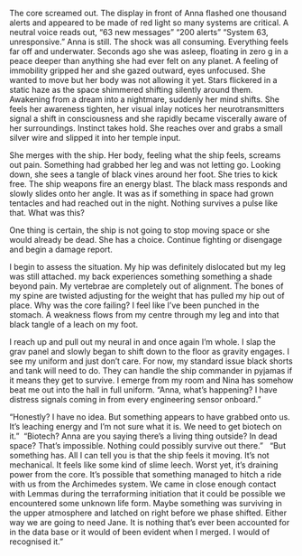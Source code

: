 The core screamed out. The display in front of Anna flashed one thousand alerts and appeared to be made of red light so many systems are critical. A neutral voice reads out,
	“63 new messages”
	“200 alerts” 
	“System 63, unresponsive.” 
Anna is still. The shock was all consuming. Everything feels far off and underwater. Seconds ago she was asleep, floating in zero g in a peace deeper than anything she had ever felt on any planet. A feeling of immobility gripped her and she gazed outward, eyes unfocused. She wanted to move but her body was not allowing it yet. Stars flickered in a static haze as the space shimmered shifting silently around them. Awakening from a dream into a nightmare, suddenly her mind shifts. She feels her awareness tighten, her visual inlay notices her neurotransmitters signal a shift in consciousness and she rapidly became viscerally aware of her surroundings. Instinct takes hold. She reaches over and grabs a small silver wire and slipped it into her temple input. 

She merges with the ship. Her body, feeling what the ship feels, screams out pain. Something had grabbed her leg and was not letting go. Looking down, she sees a tangle of black vines around her foot. She tries to kick free. The ship weapons fire an energy blast. The black mass responds and slowly slides onto her angle. It was as if something in space had grown tentacles and had reached out in the night. Nothing survives a pulse like that. What was this? 

One thing is certain, the ship is not going to stop moving space or she would already be dead. She has a choice. Continue fighting or disengage and begin a damage report. 

I begin to assess the situation. My hip was definitely dislocated but my leg was still attached. my back experiences something something a shade beyond pain. My vertebrae are completely out of alignment. The bones of my spine are twisted adjusting for the weight that has pulled my hip out of place. Why was the core failing? I feel like I’ve been punched in the stomach. A weakness flows from my centre through my leg and into that black tangle of a leach on my foot. 

I reach up and pull out my neural in and once again I’m whole. I slap the grav panel and slowly began to shift down to the floor as gravity engages. I see my uniform and just don’t care. For now, my standard issue black shorts and tank will need to do. They can handle the ship commander in pyjamas if it means they get to survive. I emerge from my room and Nina has somehow beat me out into the hall in full uniform.  “Anna, what’s happening? I have distress signals coming in from every engineering sensor onboard.” 

“Honestly? I have no idea. But something appears to have grabbed onto us. It’s leaching energy and I’m not sure what it is. We need to get biotech on it.” 
 “Biotech? Anna are you saying there’s a living thing outside? In dead space? That’s impossible. Nothing could possibly survive out there.”   “But something has. All I can tell you is that the ship feels it moving. It’s not mechanical. It feels like some kind of slime leech. Worst yet, it’s draining power from the core. It’s possible that something managed to hitch a ride with us from the Archimedes system. We came in close enough contact with Lemmas during the terraforming initiation that it could be possible we encountered some unknown life form. Maybe something was surviving in the upper atmosphere and latched on right before we phase shifted. Either way we are going to need Jane. It is nothing that’s ever been accounted for in the data base or it would of been evident when I merged. I would of recognised it.” 







 

 


 

